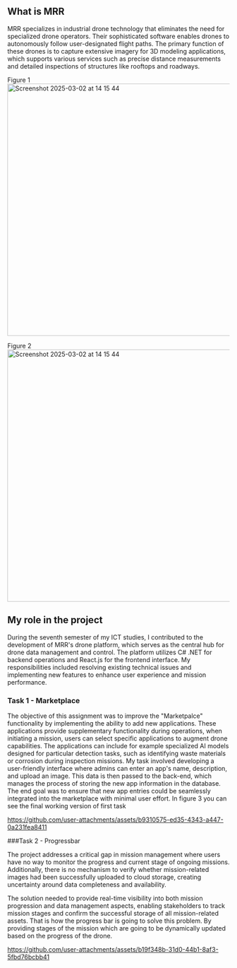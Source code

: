 ## What is MRR
MRR specializes in industrial drone technology that eliminates the need for specialized drone operators. Their sophisticated software enables drones to autonomously follow user-designated flight paths. The primary function of these drones is to capture extensive imagery for 3D modeling applications, which supports various services such as precise distance measurements and detailed inspections of structures like rooftops and roadways.


Figure 1<img width="571" alt="Screenshot 2025-03-02 at 14 15 44" src="https://github.com/user-attachments/assets/4a9edd66-bc22-40e5-a707-ad211f1987d3" /> 

Figure 2<img width="571" alt="Screenshot 2025-03-02 at 14 15 44" src="https://github.com/user-attachments/assets/917b2c57-8f7d-409c-9f1b-0716b613cbe7" />


## My role in the project 

During the seventh semester of my ICT studies, I contributed to the development of MRR's drone platform, which serves as the central hub for drone data management and control. The platform utilizes C# .NET for backend operations and React.js for the frontend interface. My responsibilities included resolving existing technical issues and implementing new features to enhance user experience and mission performance.

### Task 1 - Marketplace
 
The objective of this assignment was to improve the "Marketpalce" functionality by implementing the ability to add new applications. These applications provide supplementary functionality during operations, when initiating a mission, users can select specific applications to augment drone capabilities. The applications can include for example specialized AI models designed for particular detection tasks, such as identifying waste materials or corrosion during inspection missions.
My task involved developing a user-friendly interface where admins can enter an app's name, description, and upload an image. This data is then passed to the back-end, which manages the process of storing the new app information in the database. The end goal was to ensure that new app entries could be seamlessly integrated into the marketplace with minimal user effort.
In figure 3 you can see the final working version of first task



https://github.com/user-attachments/assets/b9310575-ed35-4343-a447-0a231fea8411



###Task 2 - Progressbar


The project addresses a critical gap in mission management where users have no way to monitor the progress and current stage of ongoing missions. Additionally, there is no mechanism to verify whether mission-related images had been successfully uploaded to cloud storage, creating uncertainty around data completeness and availability.

The solution needed to provide real-time visibility into both mission progression and data management aspects, enabling stakeholders to track mission stages and confirm the successful storage of all mission-related assets. That is how the progress bar is going to solve this problem. By providing stages of the mission which are going to be dynamically updated based on the progress of the drone.  




https://github.com/user-attachments/assets/b19f348b-31d0-44b1-8af3-5fbd76bcbb41


